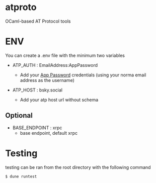 # atproto
OCaml-based AT Protocol tools

# ENV
You can create a .env file with the minimum two variables
- ATP_AUTH : EmailAddress:AppPassword
    - Add your [App Password](https://bsky.app/settings/app-passwords) credentials (using your norma email address as the username)

- ATP_HOST : bsky.social
    - Add your atp host url without schema

## Optional
- BASE_ENDPOINT : xrpc
    - base endpoint, default xrpc

# Testing
testing can be ran from the root directory with the following command

```shell
$ dune runtest
```

